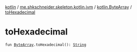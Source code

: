 [kotlin](../../index.md) / [me.shkschneider.skeleton.kotlin.jvm](../index.md) / [kotlin.ByteArray](index.md) / [toHexadecimal](./to-hexadecimal.md)

# toHexadecimal

`fun `[`ByteArray`](https://kotlinlang.org/api/latest/jvm/stdlib/kotlin/-byte-array/index.html)`.toHexadecimal(): `[`String`](https://kotlinlang.org/api/latest/jvm/stdlib/kotlin/-string/index.html)